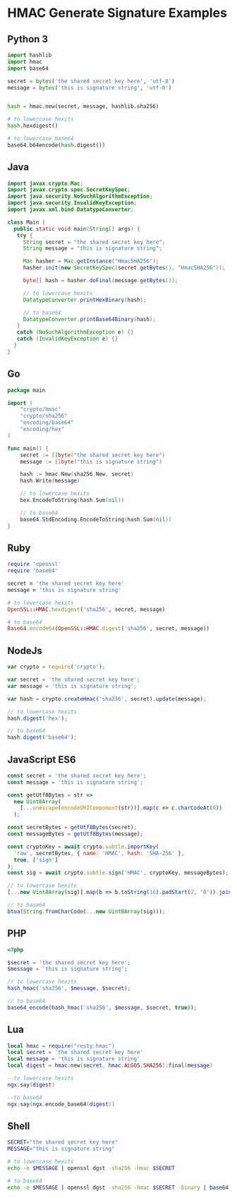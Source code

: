 <!--
#
# Licensed to the Apache Software Foundation (ASF) under one or more
# contributor license agreements.  See the NOTICE file distributed with
# this work for additional information regarding copyright ownership.
# The ASF licenses this file to You under the Apache License, Version 2.0
# (the "License"); you may not use this file except in compliance with
# the License.  You may obtain a copy of the License at
#
#     http://www.apache.org/licenses/LICENSE-2.0
#
# Unless required by applicable law or agreed to in writing, software
# distributed under the License is distributed on an "AS IS" BASIS,
# WITHOUT WARRANTIES OR CONDITIONS OF ANY KIND, either express or implied.
# See the License for the specific language governing permissions and
# limitations under the License.
#
-->

# HMAC Generate Signature Examples

## Python 3

```python
import hashlib
import hmac
import base64

secret = bytes('the shared secret key here', 'utf-8')
message = bytes('this is signature string', 'utf-8')


hash = hmac.new(secret, message, hashlib.sha256)

# to lowercase hexits
hash.hexdigest()

# to lowercase base64
base64.b64encode(hash.digest())
```

## Java

```java
import javax.crypto.Mac;
import javax.crypto.spec.SecretKeySpec;
import java.security.NoSuchAlgorithmException;
import java.security.InvalidKeyException;
import javax.xml.bind.DatatypeConverter;

class Main {
  public static void main(String[] args) {
   try {
     String secret = "the shared secret key here";
     String message = "this is signature string";

     Mac hasher = Mac.getInstance("HmacSHA256");
     hasher.init(new SecretKeySpec(secret.getBytes(), "HmacSHA256"));

     byte[] hash = hasher.doFinal(message.getBytes());

     // to lowercase hexits
     DatatypeConverter.printHexBinary(hash);

     // to base64
     DatatypeConverter.printBase64Binary(hash);
   }
   catch (NoSuchAlgorithmException e) {}
   catch (InvalidKeyException e) {}
  }
}
```

## Go

```go
package main

import (
    "crypto/hmac"
    "crypto/sha256"
    "encoding/base64"
    "encoding/hex"
)

func main() {
    secret := []byte("the shared secret key here")
    message := []byte("this is signature string")

    hash := hmac.New(sha256.New, secret)
    hash.Write(message)

    // to lowercase hexits
    hex.EncodeToString(hash.Sum(nil))

    // to base64
    base64.StdEncoding.EncodeToString(hash.Sum(nil))
}
```

## Ruby

```ruby
require 'openssl'
require 'base64'

secret = 'the shared secret key here'
message = 'this is signature string'

# to lowercase hexits
OpenSSL::HMAC.hexdigest('sha256', secret, message)

# to base64
Base64.encode64(OpenSSL::HMAC.digest('sha256', secret, message))
```

## NodeJs

```js
var crypto = require('crypto');

var secret = 'the shared secret key here';
var message = 'this is signature string';

var hash = crypto.createHmac('sha256', secret).update(message);

// to lowercase hexits
hash.digest('hex');

// to base64
hash.digest('base64');
```

## JavaScript ES6

```js
const secret = 'the shared secret key here';
const message = 'this is signature string';

const getUtf8Bytes = str =>
  new Uint8Array(
    [...unescape(encodeURIComponent(str))].map(c => c.charCodeAt(0))
  );

const secretBytes = getUtf8Bytes(secret);
const messageBytes = getUtf8Bytes(message);

const cryptoKey = await crypto.subtle.importKey(
  'raw', secretBytes, { name: 'HMAC', hash: 'SHA-256' },
  true, ['sign']
);
const sig = await crypto.subtle.sign('HMAC', cryptoKey, messageBytes);

// to lowercase hexits
[...new Uint8Array(sig)].map(b => b.toString(16).padStart(2, '0')).join('');

// to base64
btoa(String.fromCharCode(...new Uint8Array(sig)));
```

## PHP

```php
<?php

$secret = 'the shared secret key here';
$message = 'this is signature string';

// to lowercase hexits
hash_hmac('sha256', $message, $secret);

// to base64
base64_encode(hash_hmac('sha256', $message, $secret, true));
```

## Lua

```lua
local hmac = require("resty.hmac")
local secret = 'the shared secret key here'
local message = 'this is signature string'
local digest = hmac:new(secret, hmac.ALGOS.SHA256):final(message)

--to lowercase hexits
ngx.say(digest)

--to base64
ngx.say(ngx.encode_base64(digest))
```

## Shell

```bash
SECRET="the shared secret key here"
MESSAGE="this is signature string"

# to lowercase hexits
echo -e $MESSAGE | openssl dgst -sha256 -hmac $SECRET

# to base64
echo -e $MESSAGE | openssl dgst -sha256 -hmac $SECRET -binary | base64
```
